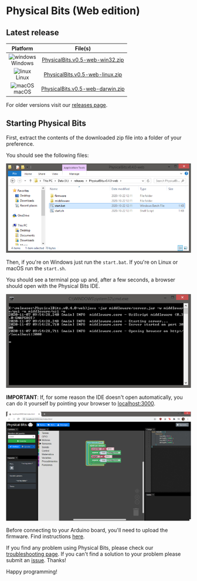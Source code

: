 # Physical Bits (Web edition)

## Latest release

| Platform | File(s) |
| :---: |:---:|
| ![windows](https://gira.github.io/PhysicalBits/img/windows.png)<br>Windows | [PhysicalBits.v0.5-web-win32.zip](https://github.com/GIRA/PhysicalBits/releases/download/v0.5/PhysicalBits.v0.5-web-win32.zip) |
| ![linux](https://gira.github.io/PhysicalBits/img/linux.png)<br>Linux | [PhysicalBits.v0.5-web-linux.zip](https://github.com/GIRA/PhysicalBits/releases/download/v0.5/PhysicalBits.v0.5-web-linux.zip) |
| ![macOS](https://gira.github.io/PhysicalBits/img/apple.png)<br>macOS | [PhysicalBits.v0.5-web-darwin.zip](https://github.com/GIRA/PhysicalBits/releases/download/v0.5/PhysicalBits.v0.5-web-darwin.zip) |

For older versions visit our [releases page](https://github.com/GIRA/PhysicalBits/releases).

## Starting Physical Bits

First, extract the contents of the downloaded zip file into a folder of your preference.

You should see the following files:

![start_web.1](../img/start_web.1.png)

Then, if you're on Windows just run the `start.bat`. If you're on Linux or macOS run the `start.sh`.

You should see a terminal pop up and, after a few seconds, a browser should open with the Physical Bits IDE.

![start_web.2](../img/start_web.2.png)

__IMPORTANT__: If, for some reason the IDE doesn't open automatically, you can do it yourself by pointing your browser to [localhost:3000](http://localhost:3000).

![start_web.3](../img/start_web.3.png)

Before connecting to your Arduino board, you'll need to upload the firmware. Find instructions [here](../getting_started/FIRMWARE.md).

If you find any problem using Physical Bits, please check our [troubleshooting page](../getting_started/TROUBLESHOOTING.md). If you can't find a solution to your problem please submit an [issue](https://github.com/GIRA/PhysicalBits/issues). Thanks!

Happy programming!
